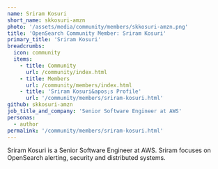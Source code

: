 ```yaml
---
name: Sriram Kosuri
short_name: skkosuri-amzn
photo: '/assets/media/community/members/skkosuri-amzn.png'
title: 'OpenSearch Community Member: Sriram Kosuri'
primary_title: 'Sriram Kosuri'
breadcrumbs:
  icon: community
  items:
    - title: Community
      url: /community/index.html
    - title: Members
      url: /community/members/index.html
    - title: 'Sriram Kosuri&apos;s Profile'
      url: '/community/members/sriram-kosuri.html'
github: skkosuri-amzn
job_title_and_company: 'Senior Software Engineer at AWS'
personas:
  - author
permalink: '/community/members/sriram-kosuri.html'
---
```


Sriram Kosuri is a Senior Software Engineer at AWS. Sriram focuses on OpenSearch alerting, security and distributed systems. 
